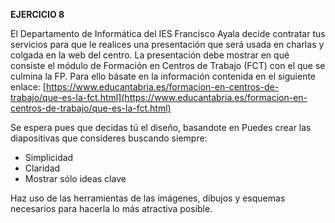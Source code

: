 **EJERCICIO 8**

El Departamento de Informática del IES Francisco Ayala decide contratar tus servicios para que le realices una presentación que será usada en charlas y colgada en la web del centro. La presentación debe mostrar en qué consiste el módulo de Formación en Centros de Trabajo (FCT) con el que se culmina la FP. Para ello básate en la información contenida en el siguiente enlace:
[https://www.educantabria.es/formacion-en-centros-de-trabajo/que-es-la-fct.html](https://www.educantabria.es/formacion-en-centros-de-trabajo/que-es-la-fct.html)

Se espera pues que decidas tú el diseño, basandote en Puedes crear las diapositivas que consideres buscando siempre:

 - Simplicidad
 - Claridad
 - Mostrar sólo ideas clave

Haz uso de las herramientas de las imágenes, dibujos y esquemas necesarios para hacerla lo más atractiva posible.

<!--stackedit_data:
eyJoaXN0b3J5IjpbLTE1MDc2MDU2MzYsMTE4NzE2MzcxN119
-->